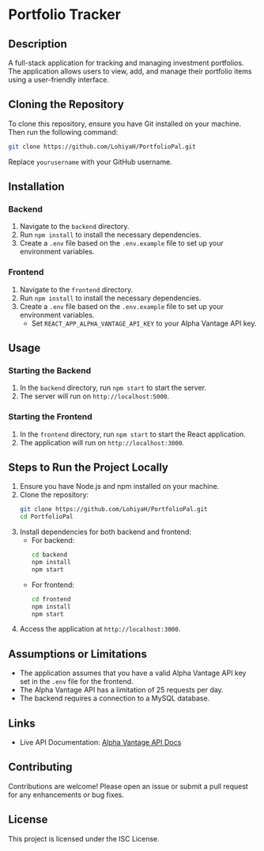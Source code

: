 # Portfolio Tracker

## Description
A full-stack application for tracking and managing investment portfolios. The application allows users to view, add, and manage their portfolio items using a user-friendly interface.

## Cloning the Repository
To clone this repository, ensure you have Git installed on your machine. Then run the following command:

```bash
git clone https://github.com/LohiyaH/PortfolioPal.git
```

Replace `yourusername` with your GitHub username.

## Installation
### Backend
1. Navigate to the `backend` directory.
2. Run `npm install` to install the necessary dependencies.
3. Create a `.env` file based on the `.env.example` file to set up your environment variables.

### Frontend
1. Navigate to the `frontend` directory.
2. Run `npm install` to install the necessary dependencies.
3. Create a `.env` file based on the `.env.example` file to set up your environment variables.
   - Set `REACT_APP_ALPHA_VANTAGE_API_KEY` to your Alpha Vantage API key.

## Usage
### Starting the Backend
1. In the `backend` directory, run `npm start` to start the server.
2. The server will run on `http://localhost:5000`.

### Starting the Frontend
1. In the `frontend` directory, run `npm start` to start the React application.
2. The application will run on `http://localhost:3000`.

## Steps to Run the Project Locally
1. Ensure you have Node.js and npm installed on your machine.
2. Clone the repository:
   ```bash
   git clone https://github.com/LohiyaH/PortfolioPal.git
   cd PortfolioPal
   ```
3. Install dependencies for both backend and frontend:
   - For backend:
     ```bash
     cd backend
     npm install
     npm start
     ```
   - For frontend:
     ```bash
     cd frontend
     npm install
     npm start
     ```
4. Access the application at `http://localhost:3000`.

## Assumptions or Limitations
- The application assumes that you have a valid Alpha Vantage API key set in the `.env` file for the frontend.
- The Alpha Vantage API has a limitation of 25 requests per day.
- The backend requires a connection to a MySQL database.

## Links
- Live API Documentation: [Alpha Vantage API Docs](https://www.alphavantage.co/documentation/)

## Contributing
Contributions are welcome! Please open an issue or submit a pull request for any enhancements or bug fixes.

## License
This project is licensed under the ISC License.
